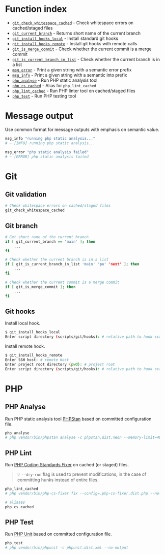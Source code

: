 # Function index

-   [`git_check_whitespace_cached`](#git-validation) - Check whitespace errors on cached/staged files
-   [`git_current_branch`](#git-branch) - Returns short name of the current branch
-   [`git_install_hooks_local`](#git-hooks) - Install standard git hooks
-   [`git_install_hooks_remote`](#git-hooks) - Install git hooks with remote calls
-   [`git_is_merge_commit`](#git-branch) - Check whether the current commit is a merge commit
-   [`git_is_current_branch_in_list`](#git-branch) - Check whether the current branch is in a list
-   [`msg_error`](#message-output) - Print a given string with a semantic error prefix
-   [`msg_info`](#message-output) - Print a given string with a semantic into prefix
-   [`php_analyse`](#php-analyse) - Run PHP static analysis tool
-   [`php_cs_cached`](#php-lint) - Alias for `php_lint_cached`
-   [`php_lint_cached`](#php-lint) - Run PHP linter tool on cached/staged files
-   [`php_test`](#php-test) - Run PHP testing tool

# Message output

Use common format for message outputs with emphasis on semantic value.

```bash
msg_info "running php static analysis..."
# ~ [INFO] running php static analysis...

msg_error "php static analysis failed"
# ~ [ERROR] php static analysis failed
```

# Git

## Git validation

```bash
# Check whitespace errors on cached/staged files
git_check_whitespace_cached
```

## Git branch

```bash
# Get short name of the current branch
if [ git_current_branch == 'main' ]; then
    ...
fi
```

```bash
# Check whether the current branch is in a list
if [ git_is_current_branch_in_list 'main' 'pu' 'next' ]; then
    ...
fi
```

```bash
# Check whether the current commit is a merge commit
if [ git_is_merge_commit ]; then
    ...
fi
```

## Git hooks

Install local hook.

```bash
$ git_install_hooks_local
Enter script directory (scripts/git/hooks): # relative path to hook scripts
```

Install remote hook.

```bash
$ git_install_hooks_remote
Enter SSH host: # remote host
Enter project root directory (pwd): # project root
Enter script directory (scripts/git/hooks): # relative path to hook scripts
```

# PHP

## PHP Analyse

Run PHP static analysis tool [PHPStan](https://phpstan.org) based on committed configuration file.

```bash
php_analyse
# php vendor/bin/phpstan analyse -c phpstan.dist.neon --memory-limit=4G --no-interaction --no-progress --quiet
```

## PHP Lint

Run [PHP Coding Standards Fixer](https://cs.symfony.com) on cached (or staged) files.

> 💡 `--dry-run` flag is used to prevent modifications, in the case of committing hunks instead of entire files.

```bash
php_lint_cached
# php vendor/bin/php-cs-fixer fix --config=.php-cs-fixer.dist.php --no-interaction --dry-run --stop-on-violation --quiet $cached_files

# aliases
php_cs_cached
```

## PHP Test

Run [PHP Unit](https://cs.symfony.com) based on committed configuration file.

```bash
php_test
# php vendor/bin/phpunit -c phpunit.dist.xml --no-output
```
